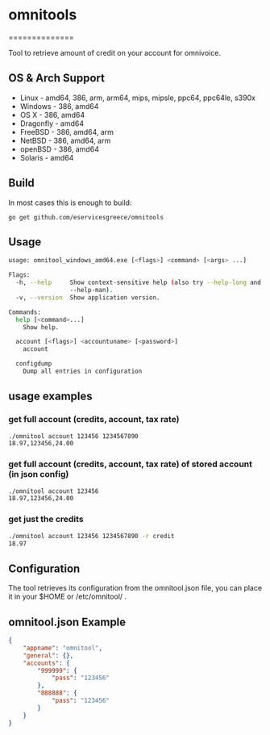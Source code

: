 # omnitools
==============

Tool to retrieve amount of credit on your account for omnivoice.

## OS & Arch Support
* Linux - amd64, 386, arm, arm64, mips, mipsle, ppc64, ppc64le, s390x
* Windows - 386, amd64
* OS X - 386, amd64
* Dragonfly - amd64
* FreeBSD - 386, amd64, arm
* NetBSD - 386, amd64, arm
* openBSD - 386, amd64
* Solaris - amd64

## Build
In most cases this is enough to build:
```
go get github.com/eservicesgreece/omnitools
```

## Usage
```bash
usage: omnitool_windows_amd64.exe [<flags>] <command> [<args> ...]

Flags:
  -h, --help     Show context-sensitive help (also try --help-long and
                 --help-man).
  -v, --version  Show application version.

Commands:
  help [<command>...]
    Show help.

  account [<flags>] <accountuname> [<password>]
    account

  configdump
    Dump all entries in configuration                                    
```

## usage examples
### get full account (credits, account, tax rate)
```bash
./omnitool account 123456 1234567890
18.97,123456,24.00
```

### get full account (credits, account, tax rate) of stored account (in json config)
```bash
./omnitool account 123456
18.97,123456,24.00
```

### get just the credits
```bash
./omnitool account 123456 1234567890 -r credit
18.97
```

## Configuration
The tool retrieves its configuration from the omnitool.json file, you can place it in your $HOME or /etc/omnitool/ .

## omnitool.json  Example
```json
{                                    
    "appname": "omnitool",           
    "general": {},                   
    "accounts": {                    
        "999999": {                  
            "pass": "123456"       
        },                           
        "888888": {                  
            "pass": "123456"
        }                            
    }                                
}                                    
```
